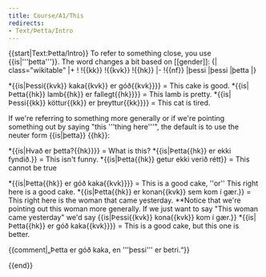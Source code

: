 ```yaml
---
title: Course/A1/This
redirects:
- Text/Þetta/Intro
---
```


{{start|Text:Þetta/Intro}}
To refer to something close, you use {{is|'''þetta'''}}.<!--{{efn|{{is|Þetta}} is a [[Demonstrative pronoun|demonstrative pronoun]] ({{is|ábendingarfornafn}}).}}--> The word changes a bit based on [[gender]]: 
{| class="wikitable"
|+
!
!{{kk}}
!{{kvk}}
!{{hk}}
|-
!{{nf}}
|þessi
|þessi
|þetta
|}

*{{is|Þessi{{kvk}} kaka{{kvk}} er góð{{kvk}}}} = This cake is good.
*{{is|Þetta{{hk}} lamb{{hk}} er fallegt{{hk}}}} = This lamb is pretty.
*{{is|Þessi{{kk}} köttur{{kk}} er þreyttur{{kk}}}} = This cat is tired.

If we're referring to something more generally or if we're pointing something out by saying "this '''thing here'''", the default is to use the neuter form {{is|þetta}} {{hk}}:

*{{is|Hvað er þetta?{{hk}}}} = What is this?
*{{is|Þetta{{hk}} er ekki fyndið.}} = This isn't funny.
*{{is|Þetta{{hk}} getur ekki verið rétt}} = This cannot be true

*{{is|Þetta{{hk}} er góð kaka{{kvk}}}} = This is a good cake, ''or'' This right here is a good cake.
*{{is|Þetta{{hk}} er konan{{kvk}} sem kom í gær.}} = This right here is the woman that came yesterday.
**Notice that we're pointing out this woman more generally. If we just want to say "This woman came yesterday" we'd say {{is|Þessi{{kvk}} kona{{kvk}} kom í gær.}}
*{{is|Þetta{{hk}} er góð kaka{{kvk}}}} = This is a good cake, but this one is better.

{{comment|„Þetta er góð kaka, en '''þessi''' er betri.“}}

{{end}}

